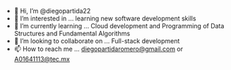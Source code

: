- 👋 Hi, I’m @diegopartida22
- 👀 I’m interested in ... learning new software development skills
- 🌱 I’m currently learning ... Cloud development and Programming of Data Structures and Fundamental Algorithms
- 💞️ I’m looking to collaborate on ... Full-stack development
- 📫 How to reach me ... diegopartidaromero@gmail.com or A01641113@tec.mx

<!---
diegopartida22/diegopartida22 is a ✨ special ✨ repository because its `README.md` (this file) appears on your GitHub profile.
You can click the Preview link to take a look at your changes.
--->
